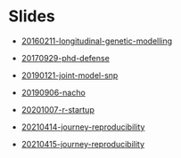 
<!-- README.md is generated from README.Rmd. Please edit that file -->

# Slides

<!-- badges: start -->
<!-- badges: end -->

-   [20160211-longitudinal-genetic-modelling](https://m.canouil.fr/slides/20160211-longitudinal-genetic-modelling)

-   [20170929-phd-defense](https://m.canouil.fr/slides/20170929-phd-defense)

-   [20190121-joint-model-snp](https://m.canouil.fr/slides/20190121-joint-model-snp)

-   [20190906-nacho](https://m.canouil.fr/slides/20190906-nacho)

-   [20201007-r-startup](https://m.canouil.fr/slides/20201007-r-startup)

-   [20210414-journey-reproducibility](https://m.canouil.fr/slides/20210414-journey-reproducibility)

-   [20210415-journey-reproducibility](https://m.canouil.fr/slides/20210415-journey-reproducibility)
